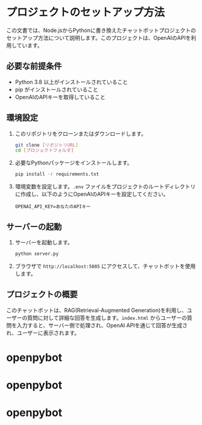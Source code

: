 # プロジェクトのセットアップ方法

この文書では、Node.jsからPythonに書き換えたチャットボットプロジェクトのセットアップ方法について説明します。このプロジェクトは、OpenAIのAPIを利用しています。

## 必要な前提条件

- Python 3.8 以上がインストールされていること
- pip がインストールされていること
- OpenAIのAPIキーを取得していること

## 環境設定

1. このリポジトリをクローンまたはダウンロードします。

    ```bash
    git clone [リポジトリURL]
    cd [プロジェクトフォルダ]
    ```

2. 必要なPythonパッケージをインストールします。

    ```bash
    pip install -r requirements.txt
    ```

3. 環境変数を設定します。`.env` ファイルをプロジェクトのルートディレクトリに作成し、以下のようにOpenAIのAPIキーを設定してください。

    ```
    OPENAI_API_KEY=あなたのAPIキー
    ```

## サーバーの起動

1. サーバーを起動します。

    ```bash
    python server.py
    ```

2. ブラウザで `http://localhost:5005` にアクセスして、チャットボットを使用します。

## プロジェクトの概要

このチャットボットは、RAG(Retrieval-Augmented Generation)を利用し、ユーザーの質問に対して詳細な回答を生成します。`index.html` からユーザーの質問を入力すると、サーバー側で処理され、OpenAI APIを通じて回答が生成され、ユーザーに表示されます。



# openpybot
# openpybot
# openpybot

